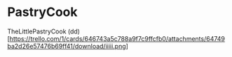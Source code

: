 # PastryCook
TheLittlePastryCook 
(dd)[https://trello.com/1/cards/646743a5c788a9f7c9ffcfb0/attachments/64749ba2d26e57476b69ff41/download/iiiii.png]
